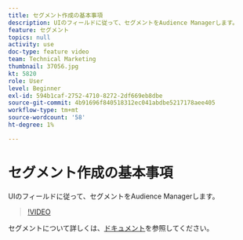 ```yaml
---
title: セグメント作成の基本事項
description: UIのフィールドに従って、セグメントをAudience Managerします。
feature: セグメント
topics: null
activity: use
doc-type: feature video
team: Technical Marketing
thumbnail: 37056.jpg
kt: 5820
role: User
level: Beginner
exl-id: 594b1caf-2752-4710-8272-2df669eb8dbe
source-git-commit: 4b91696f840518312ec041abdbe5217178aee405
workflow-type: tm+mt
source-wordcount: '58'
ht-degree: 1%

---
```


# セグメント作成の基本事項

UIのフィールドに従って、セグメントをAudience Managerします。

>[!VIDEO](https://video.tv.adobe.com/v/37056/?quality=12&learn=on)

セグメントについて詳しくは、[ドキュメント](https://docs.adobe.com/content/help/en/audience-manager/user-guide/features/segments/segments-purpose.html)を参照してください。
